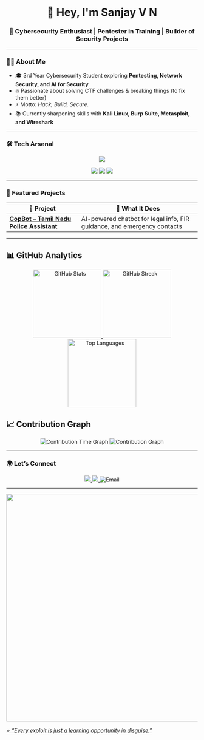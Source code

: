 <!-- Profile README for Sanjaycmd -->

<h1 align="center">👋 Hey, I'm Sanjay V N</h1>
<h3 align="center">🚀 Cybersecurity Enthusiast | Pentester in Training | Builder of Security Projects</h3>

---

### 🧑‍💻 About Me  
- 🎓 3rd Year Cybersecurity Student exploring **Pentesting, Network Security, and AI for Security**  
- 🔥 Passionate about solving CTF challenges & breaking things (to fix them better)  
- ⚡ Motto: *Hack, Build, Secure.*  
- 📚 Currently sharpening skills with **Kali Linux, Burp Suite, Metasploit, and Wireshark**  

---

### 🛠️ Tech Arsenal  
<p align="center">
  <img src="https://skillicons.dev/icons?i=python,linux,git,html,css,js,react,docker" />
</p>
<p align="center">
  <img src="https://img.shields.io/badge/Kali%20Linux-%23557C94.svg?&style=for-the-badge&logo=kalilinux&logoColor=white" />
  <img src="https://img.shields.io/badge/Burp%20Suite-F5A623?style=for-the-badge&logo=PortSwigger&logoColor=white" />
  <img src="https://img.shields.io/badge/Metasploit-0088cc?style=for-the-badge&logo=probot&logoColor=white" />
</p>

---

### 📂 Featured Projects
| 🚀 Project | 🔎 What It Does |
|------------|----------------|
| **[CopBot – Tamil Nadu Police Assistant](https://github.com/Sanjaycmd/CopBot)** | AI-powered chatbot for legal info, FIR guidance, and emergency contacts |


---

## 📊 GitHub Analytics  

<div align="center">

<a href="https://github.com/Sanjaycmd">
  <img src="https://github-readme-stats.vercel.app/api?username=Sanjaycmd&show_icons=true&theme=radical" 
       alt="GitHub Stats" 
       height="180"
       style="transition: transform 0.3s; display:inline-block;" 
       onmouseover="this.style.transform='scale(1.1)';" 
       onmouseout="this.style.transform='scale(1)';"/>
</a>

<a href="https://github.com/Sanjaycmd">
  <img src="https://github-readme-streak-stats.herokuapp.com/?user=Sanjaycmd&theme=radical" 
       alt="GitHub Streak" 
       height="180"
       style="transition: transform 0.3s; display:inline-block;" 
       onmouseover="this.style.transform='scale(1.1)';" 
       onmouseout="this.style.transform='scale(1)';"/>
</a>

<a href="https://github.com/Sanjaycmd">
  <img src="https://github-readme-stats.vercel.app/api/top-langs/?username=Sanjaycmd&layout=compact&theme=radical" 
       alt="Top Languages" 
       height="180"
       style="transition: transform 0.3s; display:inline-block;" 
       onmouseover="this.style.transform='scale(1.1)';" 
       onmouseout="this.style.transform='scale(1)';"/>
</a>

</div>

## 📈 Contribution Graph  

<div align="center">
  <img src="https://github-profile-summary-cards.vercel.app/api/cards/productive-time?username=Sanjaycmd&theme=radical" alt="Contribution Time Graph"/>
  
  <img src="https://github-profile-summary-cards.vercel.app/api/cards/profile-details?username=Sanjaycmd&theme=radical" alt="Contribution Graph"/>
</div>

---

### 🌍 Let’s Connect  
<p align="center">
  <a href="https://linkedin.com/in/sanjay-v-n-21772128b/">
    <img src="https://img.shields.io/badge/LinkedIn-blue?style=for-the-badge&logo=linkedin" 
      style="transition: transform 0.3s; display:inline-block;" 
       onmouseover="this.style.transform='scale(1.1)';" 
       onmouseout="this.style.transform='scale(1)';"/>
  </a>
  <a href="https://tryhackme.com/p/SanjayVN">
    <img src="https://img.shields.io/badge/TryHackMe-red?style=for-the-badge&logo=tryhackme"
      style="transition: transform 0.3s; display:inline-block;" 
       onmouseover="this.style.transform='scale(1.1)';" 
       onmouseout="this.style.transform='scale(1)';"/>
  </a>
 <a href="mailto:sanjayrayakottai@gmail.com">
  <img src="https://img.shields.io/badge/Email-D14836?style=for-the-badge&logo=gmail&logoColor=white" 
       alt="Email"
       style="transition: transform 0.3s; display:inline-block;" 
       onmouseover="this.style.transform='scale(1.1)';" 
       onmouseout="this.style.transform='scale(1)';"/>
</p>

---

<p align="center">
  <img src="https://media.giphy.com/media/QTfX9Ejfra3ZmNxh6B/giphy.gif" width="600" />
</p>


⭐ *“Every exploit is just a learning opportunity in disguise.”*
